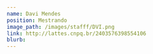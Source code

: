 ```yaml
---
name: Davi Mendes
position: Mestrando
image_path: /images/stafff/DVI.png
link: http://lattes.cnpq.br/2403576398554106
blurb:
---
```

